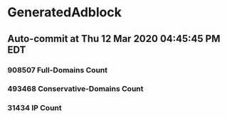 # GeneratedAdblock
## Auto-commit at Thu 12 Mar 2020 04:45:45 PM EDT
### 908507 Full-Domains Count
### 493468 Conservative-Domains Count
### 31434 IP Count
